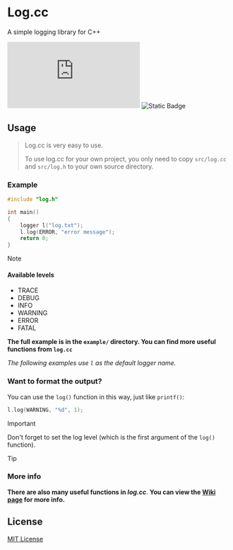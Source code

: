# Log.cc

A simple logging library for C++

![GitHub License](https://img.shields.io/github/license/GordonZhang2024/log.cc)
![Static Badge](https://img.shields.io/badge/love-love?label=%E2%9D%A4%EF%B8%8FMade%20with&labelColor=black&color=red)


## Usage
> Log.cc is very easy to use.
>
> To use log.cc for your own project, you only need to copy `src/log.cc` and `src/log.h` to your own source directory.

### Example

```cpp
#include "log.h"

int main()
{
    logger l("log.txt");
    l.log(ERROR, "error message");
    return 0;
}

```

> [!NOTE]
>
> #### Available levels
> 
> - TRACE
> - DEBUG
> - INFO
> - WARNING
> - ERROR
> - FATAL

**The full example is in the `example/` directory. You can find more useful functions from `log.cc`**

*The following examples use `l` as the default logger name.*

### Want to format the output?

You can use the `log()` function in this way, just like `printf()`:

```cpp
l.log(WARNING, "%d", 1);
```
> [!IMPORTANT]
> Don't forget to set the log level (which is the first argument of the `log()` function).

> [!TIP]
> ### More info
> **There are also many useful functions in *log.cc***.
> **You can view the [Wiki page](https://github.com/GordonZhang2024/log.cc/wiki/Log.cc-usage) for more info.**


## License

[MIT License](https://github.com/GordonZhang2024/log.cc/blob/main/LICENSE)
